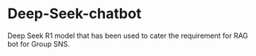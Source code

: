 # Deep-Seek-chatbot
Deep Seek R1 model that has been used to cater the requirement for RAG bot for Group SNS.
